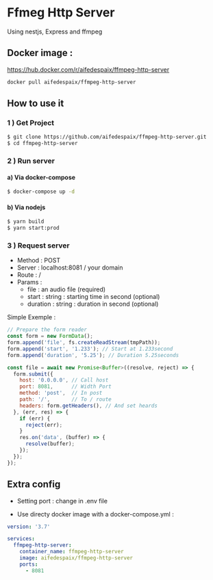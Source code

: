 # Ffmeg Http Server
Using nestjs, Express and ffmpeg

## Docker image : 
https://hub.docker.com/r/aifedespaix/ffmpeg-http-server
```bash
docker pull aifedespaix/ffmpeg-http-server
```

## How to use it
### 1 ) Get Project
```bash
$ git clone https://github.com/aifedespaix/ffmpeg-http-server.git
$ cd ffmpeg-http-server
```
### 2 ) Run server
#### a) Via docker-compose
```bash
$ docker-compose up -d
```
#### b) Via nodejs
```bash
$ yarn build
$ yarn start:prod
```

### 3 ) Request server
- Method : POST 
- Server : localhost:8081 / your domain
- Route : /
- Params : 
    - file : an audio file (required)
    - start : string : starting time in second (optional)
    - duration : string : duration in second (optional)
 
Simple Exemple :
```js
// Prepare the form reader
const form = new FormData();
form.append('file', fs.createReadStream(tmpPath));
form.append('start', '1.233'); // Start at 1.233second
form.append('duration', '5.25'); // Duration 5.25seconds

const file = await new Promise<Buffer>((resolve, reject) => {
  form.submit({
    host: '0.0.0.0', // Call host
    port: 8081,      // Width Port
    method: 'post',  // In post
    path: '/',       // To / route
    headers: form.getHeaders(), // And set heards
  }, (err, res) => {
    if (err) {
      reject(err);
    }
    res.on('data', (buffer) => {
      resolve(buffer);
    });
  });
});
```

## Extra config

- Setting port : change in .env file

- Use directy docker image with a docker-compose.yml :
```yml
version: '3.7'

services:
  ffmpeg-http-server:
    container_name: ffmpeg-http-server
    image: aifedespaix/ffmpeg-http-server
    ports: 
      - 8081
```

